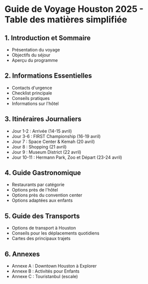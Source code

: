 # Guide de Voyage Houston 2025 - Table des matières simplifiée

## 1. Introduction et Sommaire
- Présentation du voyage
- Objectifs du séjour
- Aperçu du programme

## 2. Informations Essentielles
- Contacts d'urgence
- Checklist principale
- Conseils pratiques
- Informations sur l'hôtel

## 3. Itinéraires Journaliers
- Jour 1-2 : Arrivée (14-15 avril)
- Jour 3-6 : FIRST Championship (16-19 avril)
- Jour 7 : Space Center & Kemah (20 avril)
- Jour 8 : Shopping (21 avril)
- Jour 9 : Museum District (22 avril)
- Jour 10-11 : Hermann Park, Zoo et Départ (23-24 avril)

## 4. Guide Gastronomique
- Restaurants par catégorie
- Options près de l'hôtel
- Options près du convention center
- Options adaptées aux enfants

## 5. Guide des Transports
- Options de transport à Houston
- Conseils pour les déplacements quotidiens
- Cartes des principaux trajets

## 6. Annexes
- Annexe A : Downtown Houston à Explorer
- Annexe B : Activités pour Enfants
- Annexe C : Touristanbul (escale)
